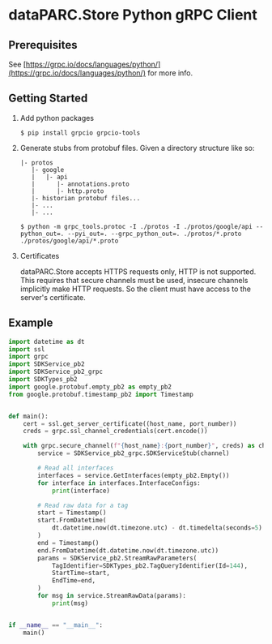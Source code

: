 # dataPARC.Store Python gRPC Client

## Prerequisites

See [https://grpc.io/docs/languages/python/](https://grpc.io/docs/languages/python/) for more info.

## Getting Started

1. Add python packages

   `$ pip install grpcio grpcio-tools`

2. Generate stubs from protobuf files. Given a directory structure like so:

   ```
   |- protos
      |- google
      |   |- api
      |      |- annotations.proto
      |      |- http.proto
      |- historian protobuf files...
      |- ...
      |- ...
   ```

   `$ python -m grpc_tools.protoc -I ./protos -I ./protos/google/api --python_out=. --pyi_out=. --grpc_python_out=. ./protos/*.proto ./protos/google/api/*.proto`

3. Certificates

   dataPARC.Store accepts HTTPS requests only, HTTP is not supported. This requires that secure channels must be used, insecure channels implicitly make HTTP requests. So the client must have access to the server's certificate.

## Example

```python
import datetime as dt
import ssl
import grpc
import SDKService_pb2
import SDKService_pb2_grpc
import SDKTypes_pb2
import google.protobuf.empty_pb2 as empty_pb2
from google.protobuf.timestamp_pb2 import Timestamp


def main():
    cert = ssl.get_server_certificate((host_name, port_number))
    creds = grpc.ssl_channel_credentials(cert.encode())

    with grpc.secure_channel(f"{host_name}:{port_number}", creds) as channel:
        service = SDKService_pb2_grpc.SDKServiceStub(channel)

        # Read all interfaces
        interfaces = service.GetInterfaces(empty_pb2.Empty())
        for interface in interfaces.InterfaceConfigs:
            print(interface)

        # Read raw data for a tag
        start = Timestamp()
        start.FromDatetime(
            dt.datetime.now(dt.timezone.utc) - dt.timedelta(seconds=5)
        )
        end = Timestamp()
        end.FromDatetime(dt.datetime.now(dt.timezone.utc))
        params = SDKService_pb2.StreamRawParameters(
            TagIdentifier=SDKTypes_pb2.TagQueryIdentifier(Id=144),
            StartTime=start,
            EndTime=end,
        )
        for msg in service.StreamRawData(params):
            print(msg)


if __name__ == "__main__":
    main()
```
